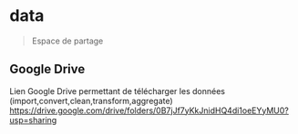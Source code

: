 # data

> Espace de partage

## Google Drive
Lien Google Drive permettant de télécharger les données (import,convert,clean,transform,aggregate)
https://drive.google.com/drive/folders/0B7jJf7yKkJnidHQ4di1oeEYyMU0?usp=sharing

